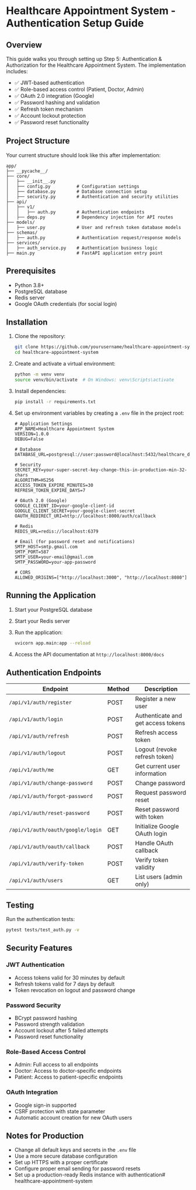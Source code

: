 # Healthcare Appointment System - Authentication Setup Guide

## Overview

This guide walks you through setting up Step 5: Authentication & Authorization for the Healthcare Appointment System. The implementation includes:

- ✅ JWT-based authentication
- ✅ Role-based access control (Patient, Doctor, Admin)
- ✅ OAuth 2.0 integration (Google)
- ✅ Password hashing and validation
- ✅ Refresh token mechanism
- ✅ Account lockout protection
- ✅ Password reset functionality

## Project Structure

Your current structure should look like this after implementation:

```
app/
├── __pycache__/
├── core/
│   ├── __init__.py
│   ├── config.py          # Configuration settings
│   ├── database.py        # Database connection setup
│   ├── security.py        # Authentication and security utilities
├── api/
│   ├── v1/
│   │   ├── auth.py        # Authentication endpoints
│   ├── deps.py            # Dependency injection for API routes
├── models/
│   ├── user.py            # User and refresh token database models
├── schemas/
│   ├── auth.py            # Authentication request/response models
├── services/
│   ├── auth_service.py    # Authentication business logic
├── main.py                # FastAPI application entry point
```

## Prerequisites

- Python 3.8+
- PostgreSQL database
- Redis server
- Google OAuth credentials (for social login)

## Installation

1. Clone the repository:
   ```bash
   git clone https://github.com/yourusername/healthcare-appointment-system.git
   cd healthcare-appointment-system
   ```

2. Create and activate a virtual environment:
   ```bash
   python -m venv venv
   source venv/bin/activate  # On Windows: venv\Scripts\activate
   ```

3. Install dependencies:
   ```bash
   pip install -r requirements.txt
   ```

4. Set up environment variables by creating a `.env` file in the project root:
   ```
   # Application Settings
   APP_NAME=Healthcare Appointment System
   VERSION=1.0.0
   DEBUG=False

   # Database
   DATABASE_URL=postgresql://user:password@localhost:5432/healthcare_db

   # Security
   SECRET_KEY=your-super-secret-key-change-this-in-production-min-32-chars
   ALGORITHM=HS256
   ACCESS_TOKEN_EXPIRE_MINUTES=30
   REFRESH_TOKEN_EXPIRE_DAYS=7

   # OAuth 2.0 (Google)
   GOOGLE_CLIENT_ID=your-google-client-id
   GOOGLE_CLIENT_SECRET=your-google-client-secret
   OAUTH_REDIRECT_URI=http://localhost:8000/auth/callback

   # Redis
   REDIS_URL=redis://localhost:6379

   # Email (for password reset and notifications)
   SMTP_HOST=smtp.gmail.com
   SMTP_PORT=587
   SMTP_USER=your-email@gmail.com
   SMTP_PASSWORD=your-app-password

   # CORS
   ALLOWED_ORIGINS=["http://localhost:3000", "http://localhost:8080"]
   ```

## Running the Application

1. Start your PostgreSQL database
2. Start your Redis server
3. Run the application:
   ```bash
   uvicorn app.main:app --reload
   ```

4. Access the API documentation at `http://localhost:8000/docs`

## Authentication Endpoints

| Endpoint | Method | Description |
|----------|--------|-------------|
| `/api/v1/auth/register` | POST | Register a new user |
| `/api/v1/auth/login` | POST | Authenticate and get access tokens |
| `/api/v1/auth/refresh` | POST | Refresh access token |
| `/api/v1/auth/logout` | POST | Logout (revoke refresh token) |
| `/api/v1/auth/me` | GET | Get current user information |
| `/api/v1/auth/change-password` | POST | Change password |
| `/api/v1/auth/forgot-password` | POST | Request password reset |
| `/api/v1/auth/reset-password` | POST | Reset password with token |
| `/api/v1/auth/oauth/google/login` | GET | Initialize Google OAuth login |
| `/api/v1/auth/oauth/callback` | POST | Handle OAuth callback |
| `/api/v1/auth/verify-token` | POST | Verify token validity |
| `/api/v1/auth/users` | GET | List users (admin only) |

## Testing

Run the authentication tests:

```bash
pytest tests/test_auth.py -v
```

## Security Features

### JWT Authentication
- Access tokens valid for 30 minutes by default
- Refresh tokens valid for 7 days by default
- Token revocation on logout and password change

### Password Security
- BCrypt password hashing
- Password strength validation
- Account lockout after 5 failed attempts
- Password reset functionality

### Role-Based Access Control
- Admin: Full access to all endpoints
- Doctor: Access to doctor-specific endpoints
- Patient: Access to patient-specific endpoints

### OAuth Integration
- Google sign-in supported
- CSRF protection with state parameter
- Automatic account creation for new OAuth users

## Notes for Production

- Change all default keys and secrets in the `.env` file
- Use a more secure database configuration
- Set up HTTPS with a proper certificate
- Configure proper email sending for password resets
- Set up a production-ready Redis instance with authentication# healthcare-appointment-system
